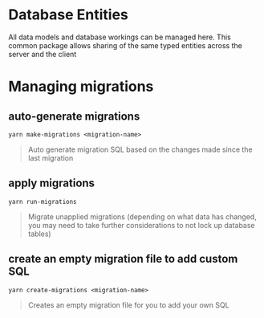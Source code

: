 # Database Entities

All data models and database workings can be managed here.
This common package allows sharing of the same typed entities across the server and the client

# Managing migrations

## auto-generate migrations

`yarn make-migrations <migration-name>`

> Auto generate migration SQL based on the changes made since the last migration

## apply migrations

`yarn run-migrations`

> Migrate unapplied migrations (depending on what data has changed, you may need to take further considerations
> to not lock up database tables)

## create an empty migration file to add custom SQL

`yarn create-migrations <migration-name>`

> Creates an empty migration file for you to add your own SQL
